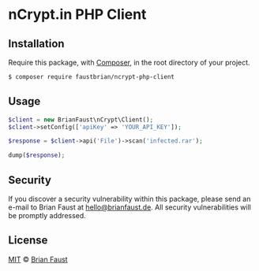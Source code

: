 # nCrypt.in PHP Client

## Installation

Require this package, with [Composer](https://getcomposer.org/), in the root directory of your project.

```bash
$ composer require faustbrian/ncrypt-php-client
```

## Usage

```php
$client = new BrianFaust\nCrypt\Client();
$client->setConfig(['apiKey' => 'YOUR_API_KEY']);

$response = $client->api('File')->scan('infected.rar');

dump($response);
```

## Security

If you discover a security vulnerability within this package, please send an e-mail to Brian Faust at hello@brianfaust.de. All security vulnerabilities will be promptly addressed.

## License

[MIT](LICENSE) © [Brian Faust](https://brianfaust.de)
